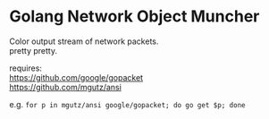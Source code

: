 Golang Network Object Muncher
=============================

Color output stream of network packets.   
pretty pretty.

requires:  
https://github.com/google/gopacket  
https://github.com/mgutz/ansi

e.g.
`for p in mgutz/ansi google/gopacket; do go get $p; done`


